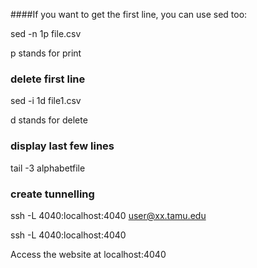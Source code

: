 ####If you want to get the first line, you can use sed too:

sed -n 1p file.csv

p stands for print

### delete first line

sed -i 1d file1.csv

d stands for delete

### display last few lines

 tail -3 alphabetfile
 
 ### create tunnelling
 
 ssh -L 4040:localhost:4040 user@xx.tamu.edu

 ssh -L 4040:localhost:4040 <nodename>
 
 Access the website at localhost:4040
